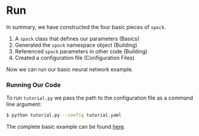# Run

In summary, we have constructed the four basic pieces of `spock`.

1. A `spock` class that defines our parameters (Basics)
2. Generated the `spock` namespace object (Building)
3. Referenced `spock` parameters in other code (Building)
4. Created a configuration file (Configuration Files)

Now we can run our basic neural network example.

### Running Our Code

To run `tutorial.py` we pass the path to the configuration file as a command line argument:

```bash
$ python tutorial.py --config tutorial.yaml
```

The complete basic example can be found [here](/examples).